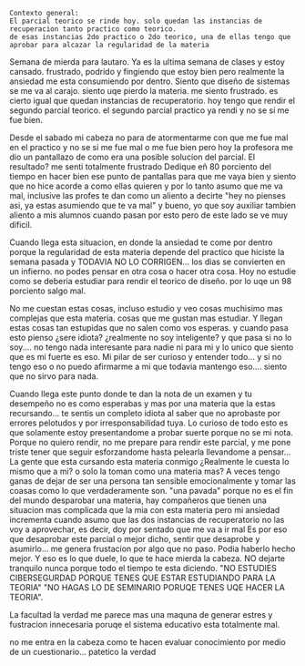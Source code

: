 	Contexto general: 
	El parcial teorico se rinde hoy. solo quedan las instancias de recuperacion tanto practico como teorico.
	de esas instancias 2do practico o 2do teorico, una de ellas tengo que aprobar para alcazar la regularidad de la materia

Semana de mierda para lautaro. 
Ya es la ultima semana de clases y estoy cansado. frustrado, podrido y fingiendo que estoy bien pero realmente la ansiedad me esta consumiendo por dentro.
Siento que diseño de sistemas se me va al carajo. siento uqe pierdo la materia. me siento frustrado. es cierto igual que quedan instancias de recuperatorio.
hoy tengo que rendir el segundo parcial teorico. el segundo parcial practico ya rendi y no se si me fue bien. 

Desde el sabado mi cabeza no para de atormentarme con que me fue mal en el practico y no se si me fue mal o me fue bien pero hoy la profesora me dio un pantallazo de como era una posible solucion del parcial. El resultado? me senti totalmente frustrado
Dedique eñ 80 porciento del tiempo en hacer bien ese punto de pantallas para que me vaya bien y siento que no hice acorde a como ellas quieren y por lo tanto asumo que me va mal, inclusive las profes te dan como un aliento a decirte "hey no pienses asi, ya estas asumiendo que te va mal" y bueno, yo que soy auxiliar tambien aliento a mis alumnos cuando pasan por esto pero de este lado se ve muy dificil.

Cuando llega esta situacion, en donde la ansiedad te come por dentro porque la regularidad de esta materia depende del practico que hiciste la semana pasada y TODAVIA NO LO CORRIGEN... los dias se convierten en un infierno. no podes pensar en otra cosa o hacer otra cosa. Hoy no estudie como se deberia estudiar para rendir el teorico de diseño. por lo uqe un 98 porciento salgo mal.

No me cuestan estas cosas, incluso estudio y veo cosas muchisimo mas complejas que esta materia. cosas que me gustan mas estudiar. Y llegan estas cosas tan estupidas que no salen como vos esperas. y cuando pasa esto pienso ¿sere idiota? ¿realmente no soy inteligente? y que pasa si no lo soy.... no tengo nada interesante para nadie ni para mi y lo unico que siento que es mi fuerte es eso. Mi pilar de ser curioso y entender todo... y si no tengo eso o no puedo afirmarme a mi que todavia mantengo eso.... siento que no sirvo para nada.

Cuando llega este punto donde te dan la nota de un examen y tu desempeño no es como esperabas y mas por una materia que la estas recursando... te sentis un completo idiota al saber que no aprobaste por errores pelotudos y por irresponsabilidad tuya.
Lo curioso de todo esto es que solamente estoy presentandome a probar suerte porque no se mi nota. Porque no quiero rendir, no me prepare para rendir este parcial, y me pone triste tener que seguir esforzandome hasta pelearla llevandome a pensar... La gente que esta cursando esta materia conmigo ¿Realmente le cuesta lo mismo que a mi? o solo la toman como una materia mas?
A veces tengo ganas de dejar de ser una persona tan sensible emocionalmente y tomar las coasas como lo que verdaderamente son. "una pavada" porque no es el fin del mundo desparobar una materia, hay compañeros que tienen una situacion mas complicada que la mia con esta materia pero mi ansiedad incrementa cuando asumo que las dos instancias de recuperatorio no las voy a aprovechar, es decir, doy por sentado que me va a ir mal
Es por eso que desaprobar este parcial o mejor dicho, sentir que desaprobe y asumirlo... me genera frustacion por algo que no paso. Podia haberlo hecho mejor.
Y eso es lo que duele, lo que te hace mierda la cabeza. NO dejarte tranquilo nunca porque todo el tiempo te esta diciendo. "NO ESTUDIES CIBERSEGURDAD PORQUE TENES QUE ESTAR ESTUDIANDO PARA LA TEORIA" "NO HAGAS LO DE SEMINARIO PORUQE TENES UQE HACER LA TEORIA".

La facultad la verdad me parece mas una maquna de generar estres y fustracion innecesaria poruqe el sistema educativo esta totalmente mal.

no me entra en la cabeza como te hacen evaluar conocimiento por medio de un cuestionario... patetico la verdad